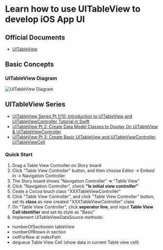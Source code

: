 
# Learn how to use UITableView to develop iOS App UI

## Official Documents

* [UITableView](https://developer.apple.com/documentation/uikit/uitableview)

## Basic Concepts

### UITableView Diagram

![UITableView Diagram](http://wx4.sinaimg.cn/mw690/006RF1rrgy1fiximklmmpj30vs0omk67.jpg)

## UITableView Series

* [UITableView Series Pt 1/10: Introduction to UITableView and UITableViewController Tutorial in Swift](https://www.youtube.com/watch?v=NQpvABzgIeU)
* [UITableView Pt 2: Create Data Model Classes to Display On UITableView & UITableViewController](https://www.youtube.com/watch?v=IohAGvQj6TE)
* [UITableView Pt 3: Create Basic UITableView and UITableViewController, UITableViewCell](https://www.youtube.com/watch?v=KRFpB-uLPOA)


### Quick Start

1. Drag a Table View Controller on Story board
2. Click "Table View Controller" button, and then choose Editor -> Embed in -> Navigation Controller
3. The Story board shows "Navigation Controller" => "Table View"
4. Click "Navigation Controller", check **"Is initial view controller"**
5. Ceate a Cocoa touch class "XXXTableViewController"
6. Click "Table View Controller", and click "Table View Controller" button, set its **class** as new created "XXXTableViewController" class
7. On "Table View Controller", click **seperator line**, and input **Table View Cell identifier** and set its style as "Basic"
8. Implement UITableViewDataSource methods:

* numberOfSectionsin tableView
* numberOfRrows in section
* cellForRow at indexPath
* dequeue Table View Cell (show data in current Table view cell)


